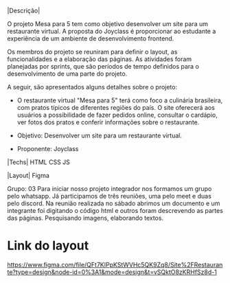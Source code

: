 |Descrição|

O projeto Mesa para 5 tem como objetivo desenvolver um site para um restaurante virtual. A proposta do Joyclass é proporcionar ao estudante a experiência de um ambiente de desenvolvimento frontend.

Os membros do projeto se reuniram para definir o layout, as funcionalidades e a elaboração das páginas. As atividades foram planejadas por sprints, que são períodos de tempo definidos para o desenvolvimento de uma parte do projeto.

A seguir, são apresentados alguns detalhes sobre o projeto:

* O restaurante virtual "Mesa para 5" terá como foco a culinária brasileira, com pratos típicos de diferentes regiões do país.
O site oferecerá aos usuários a possibilidade de fazer pedidos online, consultar o cardápio, ver fotos dos pratos e conferir informações sobre o restaurante.

* Objetivo: Desenvolver um site para um restaurante virtual.
* Proponente: Joyclass

|Techs|
HTML
CSS
JS

|Layout|
Figma

Grupo: 03
Para iniciar nosso projeto integrador nos formamos um grupo pelo whatsapp. Já participamos de três reuniões, uma pelo meet e duas pelo discord. Na reunião realizada no sábado abrimos um documento e um integrante foi digitando o código html e outros foram descrevendo as partes das páginas. Pesquisando imagens, elaborando textos.

# Link do layout

https://www.figma.com/file/QFt7KIPpKStWVHc5QK9Zq8/Site%2FRestaurante?type=design&node-id=0%3A1&mode=design&t=vSQktO8zKRHfSz8d-1
